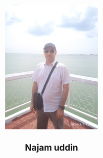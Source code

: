 
<div align="center"><img src="WhatsApp Image 2024-03-28 at 10.32.54_5bb4a76f.jpg" width="300" /></div>
<h1 align="center">Najam uddin</h1>

